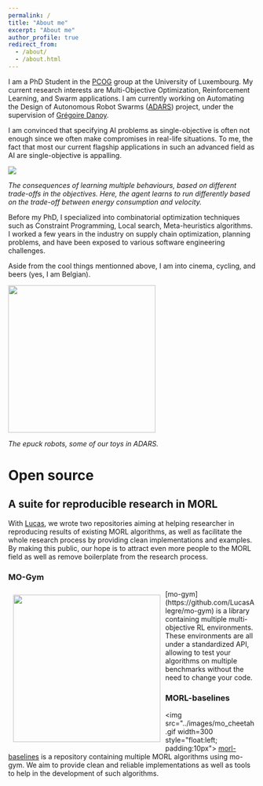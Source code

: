 ```yaml
---
permalink: /
title: "About me"
excerpt: "About me"
author_profile: true
redirect_from: 
  - /about/
  - /about.html
---
```


I am a PhD Student in the [PCOG](https://pcog.uni.lu/) group at the University of Luxembourg. My current research interests are Multi-Objective Optimization, Reinforcement Learning, and Swarm applications. I am currently working on Automating the Design of Autonomous Robot Swarms ([ADARS](https://adars.uni.lu/)) project, under the supervision of [Grégoire Danoy](https://danoy.gforge.uni.lu/).

I am convinced that specifying AI problems as single-objective is often not enough since we often make compromises in real-life situations. To me, the fact that most our current flagship applications in such an advanced field as AI are single-objective is appalling.


<img src="../images/mo_cheetah.gif">

<em>The consequences of learning multiple behaviours, based on different trade-offs in the objectives. Here, the agent learns to run differently based on the trade-off between energy consumption and velocity.</em>



Before my PhD, I specialized into combinatorial optimization techniques such as Constraint Programming, Local search, Meta-heuristics algorithms. I worked a few years in the industry on supply chain optimization, planning problems, and have been exposed to various software engineering challenges. 

Aside from the cool things mentionned above, I am into cinema, cycling, and beers (yes, I am Belgian).

<img src="../images/epuck.jpeg" width=300>

<em>The epuck robots, some of our toys in ADARS.</em>

# Open source


## A suite for reproducible research in MORL
With [Lucas](https://www.inf.ufrgs.br/~lnalegre/), we wrote two repositories aiming at helping researcher in reproducing results of existing MORL algorithms, as well as facilitate the whole research process by providing clean implementations and examples. By making this public, our hope is to attract even more people to the MORL field as well as remove boilerplate from the research process. 

### MO-Gym
<img src="../images/mo-gym.gif" width=300 style="float:left; padding:10px" >
[mo-gym](https://github.com/LucasAlegre/mo-gym) is a library containing multiple multi-objective RL environments. These environments are all under a standardized API, allowing to test your algorithms on multiple benchmarks without the need to change your code.

### MORL-baselines
<img src="../images/mo_cheetah.gif width=300 style="float:left; padding:10px">
[morl-baselines](https://github.com/LucasAlegre/morl-baselines) is a repository containing multiple MORL algorithms using mo-gym. We aim to provide clean and reliable implementations as well as tools to help in the development of such algorithms.



